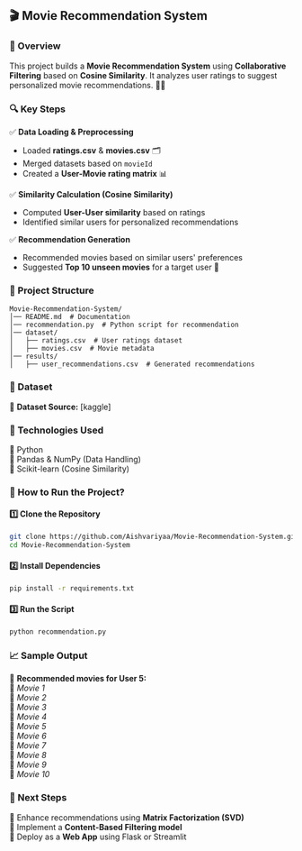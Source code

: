 ## 🎬 Movie Recommendation System  

### 📌 Overview  
This project builds a **Movie Recommendation System** using **Collaborative Filtering** based on **Cosine Similarity**. It analyzes user ratings to suggest personalized movie recommendations. 🎥🍿  

### 🔍 Key Steps  
✅ **Data Loading & Preprocessing**  
   - Loaded **ratings.csv** & **movies.csv** 🗂️  
   - Merged datasets based on `movieId`  
   - Created a **User-Movie rating matrix** 📊  

✅ **Similarity Calculation (Cosine Similarity)**  
   - Computed **User-User similarity** based on ratings  
   - Identified similar users for personalized recommendations  

✅ **Recommendation Generation**  
   - Recommended movies based on similar users' preferences  
   - Suggested **Top 10 unseen movies** for a target user 🎯  

### 📂 Project Structure  
```
Movie-Recommendation-System/
│── README.md  # Documentation  
│── recommendation.py  # Python script for recommendation  
│── dataset/  
│   ├── ratings.csv  # User ratings dataset  
│   ├── movies.csv  # Movie metadata  
│── results/  
│   ├── user_recommendations.csv  # Generated recommendations  
```  

### 🔗 Dataset  
📌 **Dataset Source:** [kaggle]  

### 🔧 Technologies Used  
🔹 Python  
🔹 Pandas & NumPy (Data Handling)  
🔹 Scikit-learn (Cosine Similarity)  

### 📜 How to Run the Project?  
#### 1️⃣ Clone the Repository  
```bash
git clone https://github.com/Aishvariyaa/Movie-Recommendation-System.git
cd Movie-Recommendation-System
```  

#### 2️⃣ Install Dependencies  
```bash
pip install -r requirements.txt
```  

#### 3️⃣ Run the Script  
```bash
python recommendation.py
```  

### 📈 Sample Output  
📌 **Recommended movies for User 5:**  
🎥 *Movie 1*  
🎥 *Movie 2*  
🎥 *Movie 3*  
🎥 *Movie 4*  
🎥 *Movie 5*  
🎥 *Movie 6*  
🎥 *Movie 7*  
🎥 *Movie 8*  
🎥 *Movie 9*  
🎥 *Movie 10*  

### 📌 Next Steps  
🔹 Enhance recommendations using **Matrix Factorization (SVD)**  
🔹 Implement a **Content-Based Filtering model**  
🔹 Deploy as a **Web App** using Flask or Streamlit  
